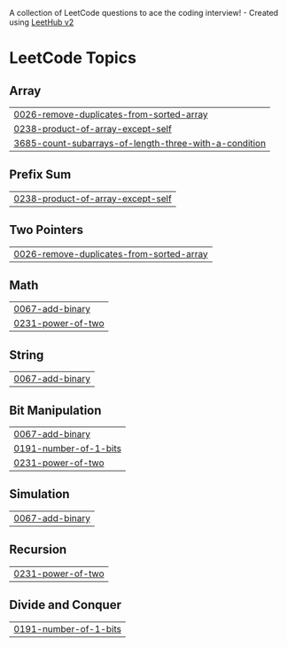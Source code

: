 A collection of LeetCode questions to ace the coding interview! - Created using [LeetHub v2](https://github.com/arunbhardwaj/LeetHub-2.0)
<!---LeetCode Topics Start-->
# LeetCode Topics
## Array
|  |
| ------- |
| [0026-remove-duplicates-from-sorted-array](https://github.com/keshavkourav/LEETCODE-PROBLEMS-/tree/master/0026-remove-duplicates-from-sorted-array) |
| [0238-product-of-array-except-self](https://github.com/keshavkourav/LEETCODE-PROBLEMS-/tree/master/0238-product-of-array-except-self) |
| [3685-count-subarrays-of-length-three-with-a-condition](https://github.com/keshavkourav/LEETCODE-PROBLEMS-/tree/master/3685-count-subarrays-of-length-three-with-a-condition) |
## Prefix Sum
|  |
| ------- |
| [0238-product-of-array-except-self](https://github.com/keshavkourav/LEETCODE-PROBLEMS-/tree/master/0238-product-of-array-except-self) |
## Two Pointers
|  |
| ------- |
| [0026-remove-duplicates-from-sorted-array](https://github.com/keshavkourav/LEETCODE-PROBLEMS-/tree/master/0026-remove-duplicates-from-sorted-array) |
## Math
|  |
| ------- |
| [0067-add-binary](https://github.com/keshavkourav/LEETCODE-PROBLEMS-/tree/master/0067-add-binary) |
| [0231-power-of-two](https://github.com/keshavkourav/LEETCODE-PROBLEMS-/tree/master/0231-power-of-two) |
## String
|  |
| ------- |
| [0067-add-binary](https://github.com/keshavkourav/LEETCODE-PROBLEMS-/tree/master/0067-add-binary) |
## Bit Manipulation
|  |
| ------- |
| [0067-add-binary](https://github.com/keshavkourav/LEETCODE-PROBLEMS-/tree/master/0067-add-binary) |
| [0191-number-of-1-bits](https://github.com/keshavkourav/LEETCODE-PROBLEMS-/tree/master/0191-number-of-1-bits) |
| [0231-power-of-two](https://github.com/keshavkourav/LEETCODE-PROBLEMS-/tree/master/0231-power-of-two) |
## Simulation
|  |
| ------- |
| [0067-add-binary](https://github.com/keshavkourav/LEETCODE-PROBLEMS-/tree/master/0067-add-binary) |
## Recursion
|  |
| ------- |
| [0231-power-of-two](https://github.com/keshavkourav/LEETCODE-PROBLEMS-/tree/master/0231-power-of-two) |
## Divide and Conquer
|  |
| ------- |
| [0191-number-of-1-bits](https://github.com/keshavkourav/LEETCODE-PROBLEMS-/tree/master/0191-number-of-1-bits) |
<!---LeetCode Topics End-->